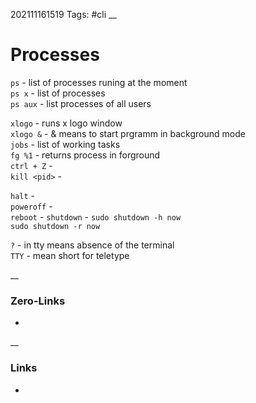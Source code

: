 202111161519
Tags: #cli 
__
# Processes

`ps` - list of processes runing at the moment   
`ps x` - list of processes  
`ps aux` - list processes of all users  


`xlogo` - runs x logo window  
`xlogo &` - & means to start prgramm in background mode  
`jobs` - list of working tasks  
`fg %1` - returns process in forground  
`ctrl + Z` -  
`kill <pid>`  -

`halt` -  
`poweroff` -  
`reboot` - 
`shutdown` - 
`sudo shutdown -h now`   
`sudo shutdown -r now`   






`?` - in tty means absence of the terminal  
`TTY` - mean short for teletype  


__
### Zero-Links
-

__
### Links
- 

 
 